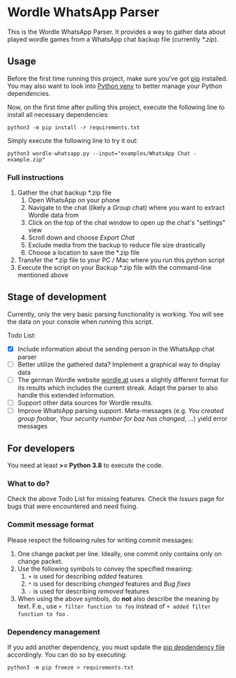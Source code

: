 # Wordle WhatsApp Parser

This is the Wordle WhatsApp Parser. It provides a way to gather data about played
wordle games from a WhatsApp chat backup file (currently _*.zip_).

## Usage

Before the first time running this project, make sure you've got [pip](https://pypi.org/project/pip/)
installed. You may also want to look into [Python venv](https://docs.python.org/3/library/venv.html)
to better manage your Python dependencies.

Now, on the first time after pulling this project, execute the following line to
install all necessary dependencies:

`python3 -m pip install -r requirements.txt`

Simply execute the following line to try it out:

`python3 wordle-whatsapp.py --input="examples/WhatsApp Chat - example.zip"`

### Full instructions

1. Gather the chat backup *.zip file
    1. Open WhatsApp on your phone
    2. Navigate to the chat (likely a _Group_ chat) where you want to extract
    Wordle data from
    3. Click on the top of the chat window to open up the chat's "settings" view
    4. Scroll down and choose _Export Chat_
    5. Exclude media from the backup to reduce file size drastically
    6. Choose a location to save the *.zip file
2. Transfer the *.zip file to your PC / Mac where you run this python script
3. Execute the script on your Backup *.zip file with the command-line mentioned
above

## Stage of development

Currently, only the very basic parsing functionality is working. You will see
the data on your console when running this script.

Todo List:

- [x] Include information about the sending person in the WhatsApp chat parser
- [ ] Better utilize the gathered data? Implement a graphical way to display data
- [ ] The german Wordle website [wordle.at](https://wordle.at/) uses a slightly
different format for its results which includes the current streak. Adapt the
parser to also handle this extended information.
- [ ] Support other data sources for Wordle results.
- [ ] Improve WhatsApp parsing support. Meta-messages (e.g. _You created group foobar_,
_Your security number for baz has changed_, ...) yield error messages

## For developers

You need at least **>= Python 3.8** to execute the code.

### What to do?

Check the above Todo List for missing features. Check the _Issues_ page for bugs
that were encountered and need fixing.

### Commit message format

Please respect the following rules for writing commit messages:

1. One change packet per line. Ideally, one commit only contains only on change
packet.
2. Use the following symbols to convey the specified meaning:
    1. `+` is used for describing _added_ features
    2. `*` is used for describing _changed_ features and _Bug fixes_
    3. `-` is used for describing _removed_ features
3. When using the above symbols, do **not** also describe the meaning by text.
F.e., use `+ filter function to foo` instead of `+ added filter function to foo`
.

### Dependency management

If you add another dependency, you must update the [pip depdendency file](./requirements.txt)
accordingly. You can do so by executing:

`python3 -m pip freeze > requirements.txt`
